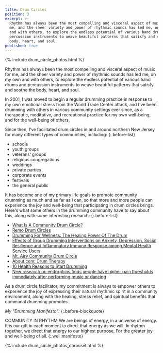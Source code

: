 ```yaml
---
title: Drum Circles
position: 3
excerpt: >-
  Rhythm has always been the most compelling and visceral aspect of music for
  me, and the sheer variety and power of rhythmic sounds has led me, on my own
  and with others, to explore the endless potential of various hand drums and
  percussion instruments to weave beautiful patterns that satisfy and soothe the
  body, heart, and soul.
published: true
---
```


{% include drum_circle_photos.html %}

Rhythm has always been the most compelling and visceral aspect of music for me, and the sheer variety and power of rhythmic sounds has led me, on my own and with others, to explore the endless potential of various hand drums and percussion instruments to weave beautiful patterns that satisfy and soothe the body, heart, and soul.

In 2001, I was moved to begin a regular drumming practice in response to my own emotional stress from the World Trade Center attack, and I've been drumming with others in various community settings ever since, as a therapeutic, meditative, and recreational practice for my own well-being, and for the well-being of others.

Since then, I've facilitated drum circles in and around northern New Jersey for many different types of communities, including:
{:.before-list}

- schools
- youth groups
- veterans' groups
- religious congregations
- weddings
- private parties
- corporate events
- festivals
- the general public

It has become one of my primary life goals to promote community drumming as much and as far as I can, so that more and more people can experience the joy and well-being that participating in drum circles brings. Here's what some others in the drumming community have to say about this, along with some interesting research:
{:.before-list}

- [What Is A Community Drum Circle?](http://remo.com/experience/post/what-is-a-community-drum-circle/)
- [Remo Drum Circles](http://remormc.com/activities/drumcircles/)
- [Drumming For Wellness: The Healing Power Of The Drum](http://www.healthy.net/scr/article.aspx?Id=2181)
- [Effects of Group Drumming Interventions on Anxiety, Depression, Social Resilience and Inflammatory Immune Response among Mental Health Service Users](http://journals.plos.org/plosone/article?id=10.1371%2Fjournal.pone.0151136#authcontrib)
- [Mt. Airy Community Drum Circle](http://www.newsworks.org/index.php/local/item/71211-regulars-and-newcomers-attend-monthly-mt-airy-community-drum-circle)
- [About.com: Drum Therapy](http://healing.about.com/od/drums/a/drumtherapy.htm)
- [10 Health Reasons to Start Drumming](http://www.drnorthrup.com/health-benefits-drumming/)
- [New research on endorphins finds people have higher pain thresholds immediately after performing music or dancing](http://www.psmag.com/business-economics/drummers-high-evidence-that-playing-music-releases-endorphins-49578)

As a drum circle facilitator, my commitment is always to empower others to experience the joy of expressing their natural rhythmic spirit in a community environment, along with the healing, stress relief, and spiritual benefits that communal drumming promotes.

*My "Drumming Manifesto":*
{:.before-blockquote}

COMMUNITY IN RHYTHM
We are beings of energy, in a universe of energy.
It is our gift in each moment to direct that energy as we will.
In rhythm together, we direct that energy to our highest purpose,
For the greater joy and well-being of all.
{:.well.manifesto}

{% include drum_circle_photos_carousel.html %}
